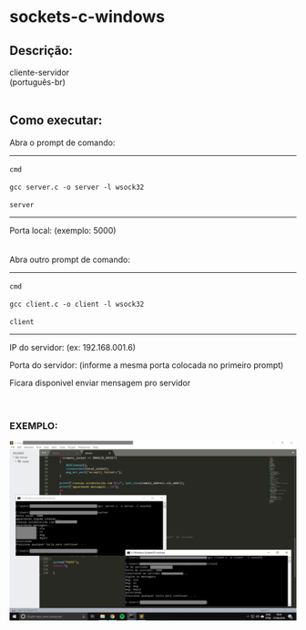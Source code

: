 # sockets-c-windows

## Descrição:</b>
cliente-servidor  <br>
(português-br)  <br>
<br>

## Como executar:<br>
Abra o prompt de comando:

-------------------------------------------
<code>cmd</code>  

<code>gcc server.c -o server -l wsock32</code>  

<code>server</code>  

------------------------------------------

Porta local: (exemplo: 5000)  
<br>
<br>
Abra outro prompt de comando:  

-------------------------------------------
<code>cmd</code>   

<code>gcc client.c -o client -l wsock32</code>   
  
<code>client </code>

-------------------------------------------
IP do servidor: (ex: 192.168.001.6)  
  
Porta do servidor: (informe a mesma porta colocada no primeiro prompt)  
  
Ficara disponivel enviar mensagem pro servidor<br>
<br>
<br>
### EXEMPLO:  
![alt text](https://raw.githubusercontent.com/ilra/sockets-c-windows/master/exemplo.png)


